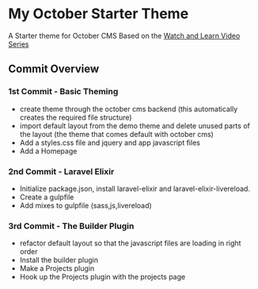 # My October Starter Theme

A Starter theme for October CMS Based on the [Watch and Learn Video Series](https://watch-learn.com/series/making-websites-with-october-cms)

## Commit Overview

### 1st Commit - Basic Theming 

- create theme through the october cms backend (this automatically creates the required file structure)
- import default layout from the demo theme and delete unused parts of the layout (the theme that comes default with october cms)
- Add a styles.css file and jquery and app javascript files
- Add a Homepage 

### 2nd Commit - Laravel Elixir

- Initialize package.json, install laravel-elixir and laravel-elixir-livereload. 
- Create a gulpfile
- Add mixes to gulpfile (sass,js,livereload)

### 3rd Commit - The Builder Plugin

- refactor default layout so that the javascript files are loading in right order 
- Install the builder plugin 
- Make a Projects plugin 
- Hook up the Projects plugin with the projects page


